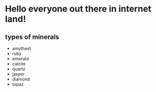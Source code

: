 # Hello everyone out there in internet land!

## types of minerals
* amythest
* ruby
* emerald
* calcite
* quartz
* jasper
* diamond
* topaz
